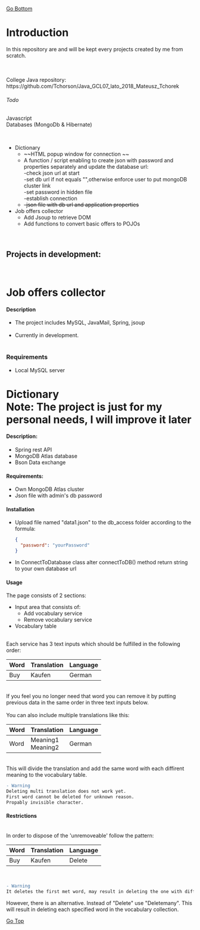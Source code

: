 [Go Bottom](#GoBottom)
<a name="GoTop"></a>

# Introduction 
In this repository are and will be kept every projects created by me from scratch. 


<br/>
<br/>
College Java repository:<br/>
https://github.com/Tchorson/Java_GCL07_lato_2018_Mateusz_Tchorek <br /> 


###### Todo 
Javascript <br /> 
Databases (MongoDb & Hibernate) <br /> 

<br/>

- Dictionary <br/>
	- ~~HTML popup window for connection ~~ <br>
	- A function / script enabling to create json with password and properties separately and update the database url: <br>
		-check json url at start <br>
		-set db url if not equals "",otherwise enforce user to put mongoDB cluster link<br>
		-set password in hidden file <br>
		-establish connection <br>
	- ~~-json file with db url and application properties~~  <br>
- Job offers collector <br/>
	- Add Jsoup to retrieve DOM  <br/>
	- Add functions to convert basic offers to POJOs  <br/>
	
<br>


## Projects in development:
<br/>

Job offers collector
======

#### Description
<ul>
	<li>The project includes MySQL, JavaMail, Spring, jsoup </li><br /> 
	<li>Currently in development. </li><br/> 
</ul>

### Requirements

<ul>
	<li>Local MySQL server</li>
</ul>

Dictionary <br>
Note: The project is just for my personal needs, I will improve it later
======

#### Description:

<ul>
	<li>Spring rest API </li>
	<li>MongoDB Atlas database </li>
	<li>Bson Data exchange </li>
</ul>

#### Requirements:
<ul>
	<li> Own MongoDB Atlas cluster </li>
	<li> Json file with admin's db password </li>
</ul>

#### Installation
<ul> 
	<li>Upload file named "data1.json" to the db_access folder according to the formula: <br/> </li>

```json
{
  "password": "yourPassword"
}
```

<li> In ConnectToDatabase class alter connectToDB() method return string to your own database url <br/></li>
</ul>

#### Usage
The page consists of 2 sections: <br/>
- Input area that consists of:<br/>
	- Add vocabulary service <br/>
	- Remove vocabulary service <br/>
- Vocabulary table
<br/>
Each service has 3 text inputs which should be fulfilled in the following order: 


| Word  | Translation | Language |
| ----- | ----------- | -------- |
| Buy   | Kaufen      | German   |

<br/>
If you feel you no longer need that word you can remove it by putting previous data in the same order in three text inputs below.  

<br/>

<br>
You can also include multiple translations like this: <br/> 

| Word  | Translation      | Language |
| ----- | ---------------- | -------- |
| Word  | Meaning1 <br> Meaning2	   | German   |


<br/>
This will divide the translation and add the same word with each diffirent meaning to the vocabulary table.<br/>

```diff
- Warning 
Deleting multi translation does not work yet. 
First word cannot be deleted for unknown reason.
Propably invisible character.
```


#### Restrictions
<a name="GoBottom"></a>
<br/>
In order to dispose of the 'unremoveable' follow the pattern: <br/>

| Word  | Translation | Language |
| ----- | ----------- | -------- |
| Buy   | Kaufen      | Delete   |

<br/>

```diff
- Warning
It deletes the first met word, may result in deleting the one with diffirent translation. Needs to be fixed. 
```

However, there is an alternative. Instead of "Delete" use "Deletemany".
This will result in deleting each specified word in the vocabulary collection.

<a name="GoBottom"></a>
[Go Top](#GoTop)
